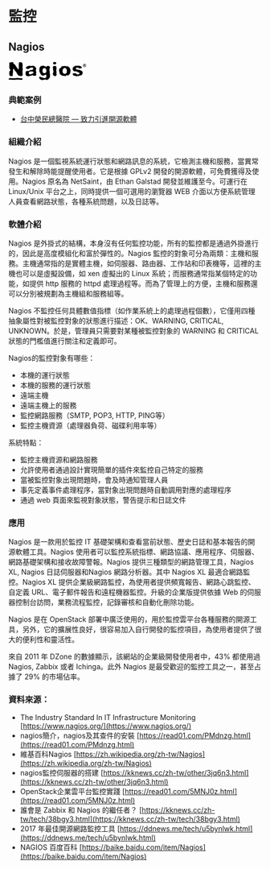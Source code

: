 # **監控**

## **Nagios**

![](/assets/nagios.png)

### 典範案例

* [台中榮民總醫院 — 致力引進開源軟體](//use-case/vghtc.md)

### 組織介紹

Nagios 是一個監視系統運行狀態和網路訊息的系統，它檢測主機和服務，當異常發生和解除時能提醒使用者。它是根據 GPLv2 開發的開源軟體，可免費獲得及使用。Nagios 原名為 NetSaint，由 Ethan Galstad 開發並維護至今。可運行在 Linux/Unix 平台之上，同時提供一個可選用的瀏覽器 WEB 介面以方便系統管理人員查看網路狀態，各種系統問題，以及日誌等。

### 軟體介紹

Nagios 是外掛式的結構，本身沒有任何監控功能，所有的監控都是通過外掛進行的，因此是高度模組化和富於彈性的。Nagios 監控的對象可分為兩類：主機和服務。主機通常指的是實體主機，如伺服器、路由器、工作站和印表機等，這裡的主機也可以是虛擬設備，如 xen 虛擬出的 Linux 系統；而服務通常指某個特定的功能，如提供 http 服務的 httpd 處理過程等。而為了管理上的方便，主機和服務還可以分別被規劃為主機組和服務組等。

Nagios 不監控任何具體數值指標（如作業系統上的處理過程個數），它僅用四種抽象屬性對被監控對象的狀態進行描述：OK、WARNING, CRITICAL, UNKNOWN。於是，管理員只需要對某種被監控對象的 WARNING 和 CRITICAL 狀態的門檻值進行關注和定義即可。

Nagios的監控對象有哪些：

* 本機的運行狀態
* 本機的服務的運行狀態
* 遠端主機
* 遠端主機上的服務
* 監控網路服務（SMTP, POP3, HTTP, PING等）
* 監控主機資源（處理器負荷、磁碟利用率等）

系統特點：

* 監控主機資源和網路服務
* 允許使用者通過設計實現簡單的插件來監控自己特定的服務
* 當被監控對象出現問題時，會及時通知管理人員
* 事先定義事件處理程序，當對象出現問題時自動調用對應的處理程序
* 通過 web 頁面來監視對象狀態，警告提示和日誌文件

### 應用

Nagios 是一款用於監控 IT 基礎架構和查看當前狀態、歷史日誌和基本報告的開源軟體工具。Nagios 使用者可以監控系統指標、網路協議、應用程序、伺服器、網路基礎架構和接收故障警報。Nagios 提供三種類型的網路管理工具，Nagios XL, Nagios 日誌伺服器和Nagios 網路分析器。其中 Nagios XL 最適合網路監控。Nagios XL 提供企業級網路監控，為使用者提供頻寬報告、網路心跳監控、自定義 URL、電子郵件報告和遠程機器監控。升級的企業版提供依據 Web 的伺服器控制台訪問，業務流程監控，記錄審核和自動化刪除功能。

Nagios 是在 OpenStack 部署中廣泛使用的，用於監控雲平台各種服務的開源工具，另外，它的擴展性良好，很容易加入自行開發的監控項目，為使用者提供了很大的便利性和靈活性。

來自 2011 年 DZone 的數據顯示，該網站的企業級開發使用者中，43% 都使用過 Nagios, Zabbix 或者 Ichinga。此外 Nagios 是最受歡迎的監控工具之一，甚至占據了 29% 的市場佔率。

### 資料來源：

* The Industry Standard In IT Infrastructure Monitoring [https://www.nagios.org/](https://www.nagios.org/)
* nagios簡介，nagios及其查件的安裝
   [https://read01.com/PMdnzg.html](https://read01.com/PMdnzg.html)
* 維基百科Nagios [https://zh.wikipedia.org/zh-tw/Nagios](https://zh.wikipedia.org/zh-tw/Nagios)
* nagios監控伺服器的搭建 [https://kknews.cc/zh-tw/other/3jq6n3.html](https://kknews.cc/zh-tw/other/3jq6n3.html)
* OpenStack企業雲平台監控實踐 [https://read01.com/5MNJ0z.html](https://read01.com/5MNJ0z.html)
* 誰會是 Zabbix 和 Nagios 的繼任者？ [https://kknews.cc/zh-tw/tech/38bgy3.html](https://kknews.cc/zh-tw/tech/38bgy3.html)
* 2017 年最佳開源網路監控工具 [https://ddnews.me/tech/u5bynlwk.html](https://ddnews.me/tech/u5bynlwk.html)
* NAGIOS 百度百科 [https://baike.baidu.com/item/Nagios](https://baike.baidu.com/item/Nagios)



